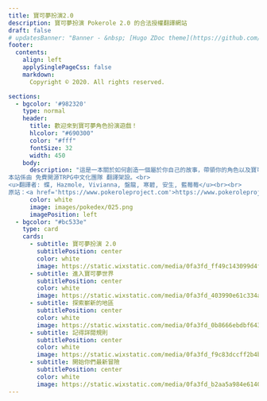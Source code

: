 ```yaml
---
title: 寶可夢扮演2.0
description: 寶可夢扮演 Pokerole 2.0 的合法授權翻譯網站
draft: false
# updatesBanner: "Banner - &nbsp; [Hugo ZDoc theme](https://github.com/zzossig/hugo-theme-zdoc) &nbsp; just arrived"
footer:
  contents: 
    align: left
    applySinglePageCss: false
    markdown:
      Copyright © 2020. All rights reserved.

sections:
  - bgcolor: '#982320'
    type: normal
    header:
      title: 歡迎來到寶可夢角色扮演遊戲！
      hlcolor: "#690300"
      color: "#fff"
      fontSize: 32
      width: 450
    body:
      description: "這是一本關於如何創造一個屬於你自己的故事，帶領你的角色以及寶可夢前往未知之旅的規則！<br><br>
本站係由 免費開源TRPG中文化團隊 翻譯架設。<br>
<u>翻譯者: 蝶, Hazmole, Vivianna, 盤龍, 寒碧, 安生, 藍莓莓</u><br><br>
原站：<a href='https://www.pokeroleproject.com'>https://www.pokeroleproject.com</a>"
      color: white
      image: images/pokedex/025.png
      imagePosition: left
  - bgcolor: "#bc533e"
    type: card
    cards:
      - subtitle: 寶可夢扮演 2.0
        subtitlePosition: center
        color: white
        image: https://static.wixstatic.com/media/0fa3fd_ff49c143099d4f79ba9d3d13583bf822~mv2.jpg/v1/crop/w_189,h_539,x_69,y_0,scl_0.13,q_50/~mv2.webp
      - subtitle: 進入寶可夢世界
        subtitlePosition: center
        color: white
        image: https://static.wixstatic.com/media/0fa3fd_403990e61c334a21a124c4e7c4280835~mv2.png/v1/crop/w_189,h_539,x_69,y_0,scl_0.54,q_50/~mv2.webp
      - subtitle: 探索嶄新的地區
        subtitlePosition: center
        color: white
        image: https://static.wixstatic.com/media/0fa3fd_0b8666ebdbf6430e8c176868c1924baf~mv2.png/v1/crop/w_189,h_539,x_69,y_0,scl_0.54,q_50/~mv2.webp
      - subtitle: 記得詳閱規則
        subtitlePosition: center
        color: white
        image: https://static.wixstatic.com/media/0fa3fd_f9c83dccff2b4bf28bb0d09ae7c661c9~mv2.png/v1/crop/w_189,h_539,x_69,y_0,scl_0.54,q_50/~mv2.webp
      - subtitle: 開始你們最新冒險
        subtitlePosition: center
        color: white
        image: https://static.wixstatic.com/media/0fa3fd_b2aa5a984e614028825d7a5697e428c8~mv2.png/v1/crop/w_189,h_539,x_69,y_0,scl_0.54,q_50/~mv2.webp
---
```

